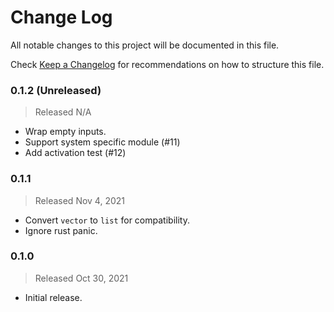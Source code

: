 # Change Log

All notable changes to this project will be documented in this file.

Check [Keep a Changelog](http://keepachangelog.com/) for recommendations on how to structure this file.


### 0.1.2 (Unreleased)
> Released N/A

* Wrap empty inputs.
* Support system specific module (#11)
* Add activation test (#12)

### 0.1.1
> Released Nov 4, 2021

* Convert `vector` to `list` for compatibility.
* Ignore rust panic.

### 0.1.0
> Released Oct 30, 2021

* Initial release.

